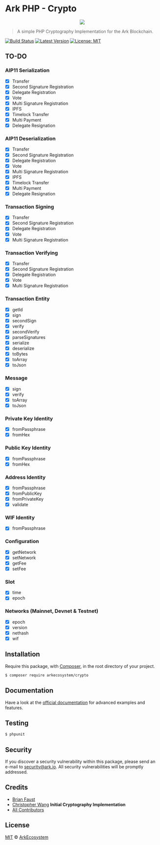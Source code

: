 # Ark PHP - Crypto

<p align="center">
    <img src="https://github.com/ArkEcosystem/php-crypto/blob/master/banner.png" />
</p>

> A simple PHP Cryptography Implementation for the Ark Blockchain.

[![Build Status](https://travis-ci.org/ArkEcosystem/php-crypto.svg?branch=develop)](https://travis-ci.org/ArkEcosystem/php-crypto)
[![Latest Version](https://img.shields.io/github/release/ArkEcosystem/php-crypto.svg?style=flat-square)](https://github.com/ArkEcosystem/php-crypto/releases)
[![License: MIT](https://img.shields.io/badge/License-MIT-yellow.svg)](https://opensource.org/licenses/MIT)

## TO-DO

### AIP11 Serialization
- [x] Transfer
- [x] Second Signature Registration
- [x] Delegate Registration
- [x] Vote
- [x] Multi Signature Registration
- [x] IPFS
- [x] Timelock Transfer
- [x] Multi Payment
- [x] Delegate Resignation

### AIP11 Deserialization
- [x] Transfer
- [x] Second Signature Registration
- [x] Delegate Registration
- [x] Vote
- [x] Multi Signature Registration
- [x] IPFS
- [x] Timelock Transfer
- [x] Multi Payment
- [x] Delegate Resignation

### Transaction Signing
- [x] Transfer
- [x] Second Signature Registration
- [x] Delegate Registration
- [x] Vote
- [x] Multi Signature Registration

### Transaction Verifying
- [x] Transfer
- [x] Second Signature Registration
- [x] Delegate Registration
- [x] Vote
- [x] Multi Signature Registration

### Transaction Entity
- [x] getId
- [x] sign
- [x] secondSign
- [x] verify
- [x] secondVerify
- [x] parseSignatures
- [x] serialize
- [x] deserialize
- [x] toBytes
- [x] toArray
- [x] toJson

### Message
- [x] sign
- [x] verify
- [x] toArray
- [x] toJson

### Private Key Identity
- [x] fromPassphrase
- [x] fromHex

### Public Key Identity
- [x] fromPassphrase
- [x] fromHex

### Address Identity
- [x] fromPassphrase
- [x] fromPublicKey
- [x] fromPrivateKey
- [x] validate

### WIF Identity
- [x] fromPassphrase

### Configuration
- [x] getNetwork
- [x] setNetwork
- [x] getFee
- [x] setFee

### Slot
- [x] time
- [x] epoch

### Networks (Mainnet, Devnet & Testnet)
- [x] epoch
- [x] version
- [x] nethash
- [x] wif

## Installation

Require this package, with [Composer](https://getcomposer.org/), in the root directory of your project.

```bash
$ composer require arkecosystem/crypto
```

## Documentation

Have a look at the [official documentation](https://docs.ark.io/v1.0/docs/cryptography-php) for advanced examples and features.

## Testing

``` bash
$ phpunit
```

## Security

If you discover a security vulnerability within this package, please send an e-mail to security@ark.io. All security vulnerabilities will be promptly addressed.

## Credits

- [Brian Faust](https://github.com/faustbrian)
- [Christopher Wang](https://github.com/christopherjwang) **Initial Cryptography Implementation**
- [All Contributors](../../../../contributors)

## License

[MIT](LICENSE) © [ArkEcosystem](https://ark.io)
